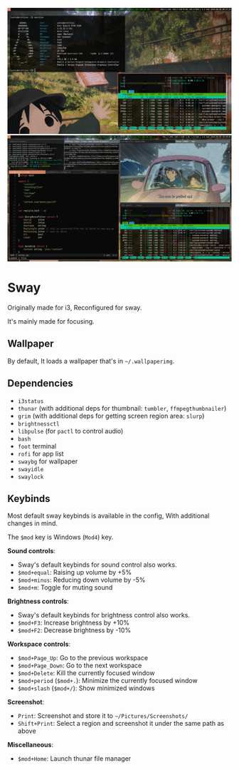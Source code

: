 ![Screenshot of sway that i have](sway_screenshot.png)
![Screenshot of me multitasking with sway](sway_screenshot_multitasking.png)

# Sway

Originally made for i3, Reconfigured for sway.

It's mainly made for focusing.

## Wallpaper

By default, It loads a wallpaper that's in `~/.wallpaperimg`.

## Dependencies

- `i3status`
- `thunar` (with additional deps for thumbnail: `tumbler`, `ffmpegthumbnailer`)
- `grim` (with additional deps for getting screen region area: `slurp`)
- `brightnessctl`
- `libpulse` (for `pactl` to control audio)
- `bash`
- `foot` terminal
- `rofi` for app list
- `swaybg` for wallpaper
- `swayidle`
- `swaylock`

## Keybinds

Most default sway keybinds is available in the config, With additional changes in mind.

The `$mod` key is Windows (`Mod4`) key.

**Sound controls**:
- Sway's default keybinds for sound control also works.
- `$mod+equal`: Raising up volume by +5%
- `$mod+minus`: Reducing down volume by -5%
- `$mod+m`: Toggle for muting sound

**Brightness controls**:
- Sway's default keybinds for brightness control also works.
- `$mod+F3`: Increase brightness by +10%
- `$mod+F2`: Decrease brightness by -10%

**Workspace controls**:
- `$mod+Page_Up`: Go to the previous workspace
- `$mod+Page_Down`: Go to the next workspace
- `$mod+Delete`: Kill the currently focused window
- `$mod+period` (`$mod+.`): Minimize the currently focused window
- `$mod+slash` (`$mod+/`): Show minimized windows

**Screenshot**:
- `Print`: Screenshot and store it to `~/Pictures/Screenshots/`
- `Shift+Print`: Select a region and screenshot it under the same path as above 

**Miscellaneous**:
- `$mod+Home`: Launch thunar file manager
